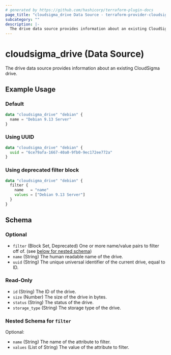 ```yaml
---
# generated by https://github.com/hashicorp/terraform-plugin-docs
page_title: "cloudsigma_drive Data Source - terraform-provider-cloudsigma"
subcategory: ""
description: |-
  The drive data source provides information about an existing CloudSigma drive.
---
```


# cloudsigma_drive (Data Source)

The drive data source provides information about an existing CloudSigma drive.


## Example Usage

### Default

```terraform
data "cloudsigma_drive" "debian" {
  name = "Debian 9.13 Server"
}
```

### Using UUID

```terraform
data "cloudsigma_drive" "debian" {
  uuid = "6ce79afa-1667-40a0-9fb0-9ec172ee772a"
}
```

### Using deprecated filter block

```terraform
data "cloudsigma_drive" "debian" {
  filter {
    name   = "name"
    values = ["Debian 9.13 Server"]
  }
}
```


<!-- schema generated by tfplugindocs -->
## Schema

### Optional

- `filter` (Block Set, Deprecated) One or more name/value pairs to filter off of. (see [below for nested schema](#nestedblock--filter))
- `name` (String) The human readable name of the drive.
- `uuid` (String) The unique universal identifier of the current drive, equal to ID.

### Read-Only

- `id` (String) The ID of the drive.
- `size` (Number) The size of the drive in bytes.
- `status` (String) The status of the drive.
- `storage_type` (String) The storage type of the drive.

<a id="nestedblock--filter"></a>
### Nested Schema for `filter`

Optional:

- `name` (String) The name of the attribute to filter.
- `values` (List of String) The value of the attribute to filter.
